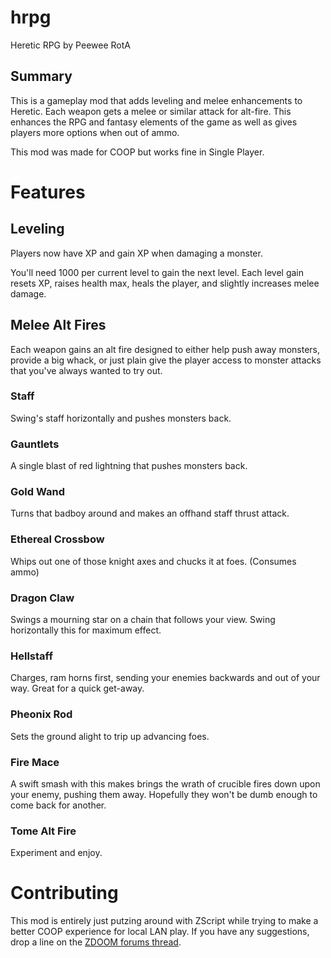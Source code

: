 # hrpg
Heretic RPG by Peewee RotA

## Summary
This is a gameplay mod that adds leveling and melee enhancements to Heretic. Each weapon gets a melee or similar attack for alt-fire. This enhances the RPG and fantasy elements of the game as well as gives players more options when out of ammo.

This mod was made for COOP but works fine in Single Player.

# Features

## Leveling
Players now have XP and gain XP when damaging a monster.

You'll need 1000 per current level to gain the next level. Each level gain resets XP, raises health max, heals the player, and slightly increases melee damage.

## Melee Alt Fires
Each weapon gains an alt fire designed to either help push away monsters, provide a big whack, or just plain give the player access to monster attacks that you've always wanted to try out.

### Staff
Swing's staff horizontally and pushes monsters back.

### Gauntlets
A single blast of red lightning that pushes monsters back.

### Gold Wand
Turns that badboy around and makes an offhand staff thrust attack.

### Ethereal Crossbow
Whips out one of those knight axes and chucks it at foes. (Consumes ammo)

### Dragon Claw
Swings a mourning star on a chain that follows your view. Swing horizontally this for maximum effect.

### Hellstaff
Charges, ram horns first, sending your enemies backwards and out of your way. Great for a quick get-away.

### Pheonix Rod
Sets the ground alight to trip up advancing foes.

### Fire Mace
A swift smash with this makes brings the wrath of crucible fires down upon your enemy, pushing them away. Hopefully they won't be dumb enough to come back for another.

### Tome Alt Fire
Experiment and enjoy.

# Contributing

This mod is entirely just putzing around with ZScript while trying to make a better COOP experience for local LAN play. If you have any suggestions, drop a line on the [ZDOOM forums thread](https://forum.zdoom.org/viewtopic.php?f=43&t=72263).
